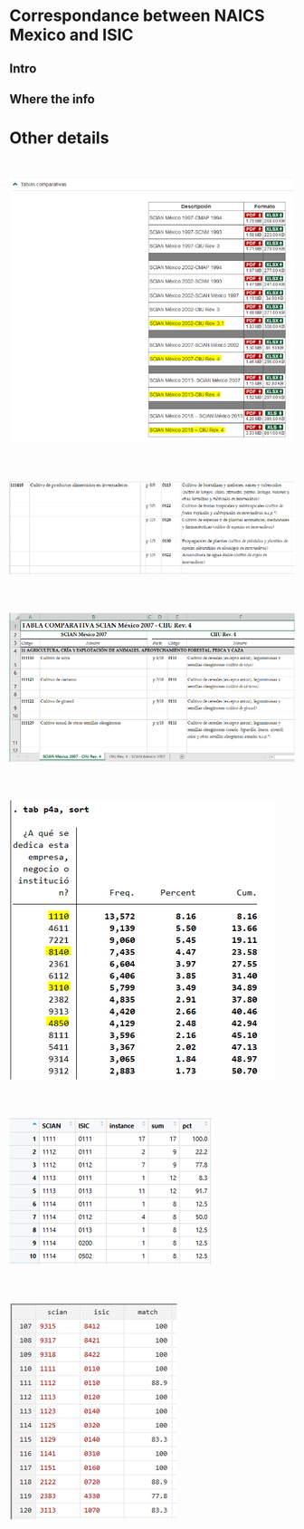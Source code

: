 # Correspondance between NAICS Mexico and ISIC

## Intro

## Where the info

# Other details

<br></br>
![SCIAN available options](/Support/Country%20Survey%20Details/MEX/ENOE/images/scian_options.PNG)
<br></br>

<br></br>
![SCIAN Imperfect Matching](/Support/Country%20Survey%20Details/MEX/ENOE/images/scian_imperfect_match.PNG)
<br></br>

<br></br>
![SCIAN Excel example](/Support/Country%20Survey%20Details/MEX/ENOE/images/scian_07_example_xlsx.PNG)
<br></br>

<br></br>
![SCIAN ENOE example](/Support/Country%20Survey%20Details/MEX/ENOE/images/scian_example_2010.PNG)
<br></br>

<br></br>
![SCIAN Reducation Logic](/Support/Country%20Survey%20Details/MEX/ENOE/images/reduced_scian_matching.PNG)
<br></br>

<br></br>
![SCIAN Matching Output](/Support/Country%20Survey%20Details/MEX/ENOE/images/example_concordance_output.PNG)
<br></br>